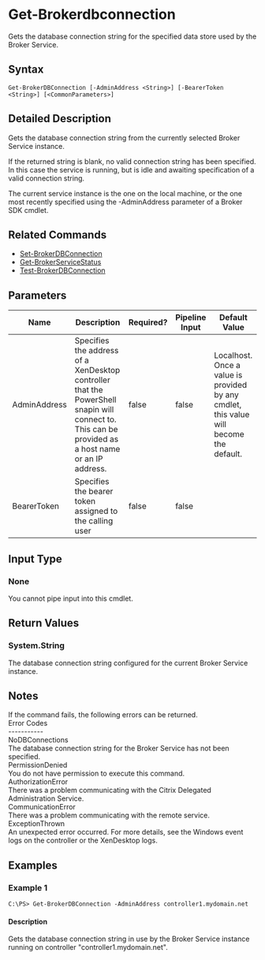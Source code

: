 ﻿
# Get-Brokerdbconnection
Gets the database connection string for the specified data store used by the Broker Service.
## Syntax
```
Get-BrokerDBConnection [-AdminAddress <String>] [-BearerToken <String>] [<CommonParameters>]
```
## Detailed Description
Gets the database connection string from the currently selected Broker Service instance.

If the returned string is blank, no valid connection string has been specified. In this case the service is running, but is idle and awaiting specification of a valid connection string.

The current service instance is the one on the local machine, or the one most recently specified using the -AdminAddress parameter of a Broker SDK cmdlet.


## Related Commands

* [Set-BrokerDBConnection](./Set-BrokerDBConnection/)
* [Get-BrokerServiceStatus](./Get-BrokerServiceStatus/)
* [Test-BrokerDBConnection](./Test-BrokerDBConnection/)
## Parameters
| Name   | Description | Required? | Pipeline Input | Default Value |
| --- | --- | --- | --- | --- |
| AdminAddress | Specifies the address of a XenDesktop controller that the PowerShell snapin will connect to. This can be provided as a host name or an IP address. | false | false | Localhost. Once a value is provided by any cmdlet, this value will become the default. |
| BearerToken | Specifies the bearer token assigned to the calling user | false | false |  |

## Input Type

### None
You cannot pipe input into this cmdlet.
## Return Values

### System.String
The database connection string configured for the current Broker Service instance.
## Notes
If the command fails, the following errors can be returned.<br>    Error Codes<br>    -----------<br>    NoDBConnections<br>        The database connection string for the Broker Service has not been specified.<br>    PermissionDenied<br>        You do not have permission to execute this command.<br>    AuthorizationError<br>        There was a problem communicating with the Citrix Delegated Administration Service.<br>    CommunicationError<br>        There was a problem communicating with the remote service.<br>    ExceptionThrown<br>        An unexpected error occurred.  For more details, see the Windows event logs on the controller or the XenDesktop logs.
## Examples

### Example 1
```
C:\PS> Get-BrokerDBConnection -AdminAddress controller1.mydomain.net
```
#### Description
Gets the database connection string in use by the Broker Service instance running on controller "controller1.mydomain.net".
